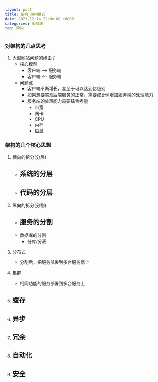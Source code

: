 ```yaml
---
layout: post
title: 架构_架构模式
date: 2021-12-14 22:00:00 +0800
categories: 服务端
tag: 架构
---
```



### 对架构的几点思考

1. 大型网站问题的缘由？
	- 核心模型
		- 客户端 --> 服务端
		- 客户端 <-- 服务端 
	- 问题点
		- 客户端不断增长，甚至于可以达到亿级别
		- 如果想要实现后端服务的正常，需要成比例增加服务端的处理能力
		- 服务端的处理能力需要综合考量
			- 带宽
			- 网卡
			- CPU
			- 内存
			- 磁盘 



### 架构的几个核心思想

1. 横向的拆分(分层)
	- 系统的分层
		- 
	- 代码的分层
		- 

2. 纵向的拆分(分割)
	- 服务的分割
		- 
	- 数据库的分割
		- 分库/分表

3. 分布式
	- 分割后，把服务部署到多台服务器上

4. 集群
	- 相同功能的服务部署到多台服务上

5. 缓存
	- 

6. 异步
	- 

7. 冗余
	- 

8. 自动化
	- 

9. 安全
	- 
